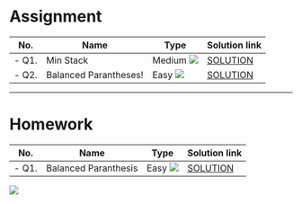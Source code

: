 # Assignment

| No.   | Name                  | Type                                                          | Solution link                                                                |
|-------|-----------------------|---------------------------------------------------------------|------------------------------------------------------------------------------|
| - Q1. | Min Stack             | Medium   [![](https://img.shields.io/badge/-MEDIUM-yellow)]() | [SOLUTION](src/main/java/com/scaler/dsa/assignment/MinStack.java)            |
| - Q2. | Balanced Parantheses! | Easy   [![](https://img.shields.io/badge/-EASY-green)]()      | [SOLUTION](src/main/java/com/scaler/dsa/assignment/BalancedParantheses.java) |

*** 

# Homework

| No.   | Name                 | Type                                                     | Solution link                                                              |
|-------|----------------------|----------------------------------------------------------|----------------------------------------------------------------------------|
| - Q1. | Balanced Paranthesis | Easy   [![](https://img.shields.io/badge/-EASY-green)]() | [SOLUTION](src/main/java/com/scaler/dsa/homework/BalancedParanthesis.java) |

[![](https://img.shields.io/badge/github-blue?style=for-the-badge)](https://github.com/pashmash372)
